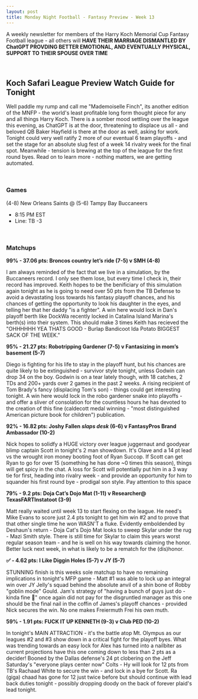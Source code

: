 ```yaml
---
layout: post
title: Monday Night Football - Fantasy Preview - Week 13
---
```


A weekly newsletter for members of the Harry Koch Memorial Cup Fantasy Football league - all others will **HAVE THEIR MARRIAGE DISMANTLED BY ChatGPT PROVDING BETTER EMOTIONAL, AND EVENTUALLY PHYSICAL, SUPPORT TO THEIR SPOUSE OVER TIME**

<br/>

## Koch Safari League Preview Watch Guide for Tonight

Well paddle my rump and call me "Mademoiselle Finch", its another edition of the MNFP - the world's least profitable long form thought piece for any and all things Harry Koch. There is a somber mood settling over the league this evening, as ChatGPT is at the door, threatening to displace us all - and beloved QB Baker Hayfield is there at the door as well, asking for work. Tonight could very well ratify 2 more of our eventual 6 team playoffs - and set the stage for an absolute slug fest of a week 14 rivalry week for the final spot. Meanwhile - tension is brewing at the top of the league for the first round byes. Read on to learn more - nothing matters, we are getting automated. 

<br/>

### Games
(4-8) New Orleans Saints @ (5-6) Tampy Bay Buccaneers
* 8:15 PM EST
* Line: TB -3

<br/>

### Matchups

**99% - 37.06 pts: Broncos country let’s ride (7-5) v SMH (4-8)**

I am always reminded of the fact that we live in a simulation, by the Buccaneers record. I only see them lose, but every time I check in, their record has improved. Keith hopes to be the benificiary of this simulation again tonight as he is going to need over 50 pts from the TB Defense to avoid a devastating loss towards his fantasy playoff chances, and his chances of getting the opportunity to look his daughter in the eyes, and telling her that her daddy "is a fighter". A win here would lock in Dan's playoff berth like DockWa recently locked in Catalina Island Marina's berth(s) into their system. This should make 3 times Keith has recieved the "OHHHHHH YEA THATS GOOD - Burlap Bandicoot Ida Potato BIGGEST SACK OF THE WEEK."

**95% - 21.27 pts: Robotripping Gardener (7-5) v Fantasizing in mom’s basement (5-7)**

Diego is fighting for his life to stay in the playoff hunt, but his chances are quite likely to be extinguished - survivor style tonight, unless Godwin can drop 34 on the boy. Godwin is on a tear lately though, with 18 catches, 2 TDs and 200+ yards over 2 games in the past 2 weeks. A rising recipient of Tom Brady's fancy (displacing Tom's son) - things could get interesting tonight. A win here would lock in the robo gardener snake into playoffs - and offer a sliver of consolation for the countless hours he has devoted to the creation of this fine (caldecott medal winning - "most distinguished American picture book for children") publication. 

**92% - 16.82 pts: Joshy Fallen *slaps desk* (6-6) v FantasyPros Brand Ambassador (10-2)**

Nick hopes to solidfy a HUGE victory over league juggernaut and goodyear blimp captain Scott in tonight's 2 man showdown. It's Olave and a 14 pt lead vs the wrought iron money booting foot of Ryan Succop. If Scott can get Ryan to go for over 15 (something he has done ~0 times this season), things will get spicy in the chat. A loss for Scott will potentially put him in a 3 way tie for first, heading into rivalry week - and provide an opportunity for him to squander his first round bye - prodigal son style. Pay attention to this space  

**79% - 9.2 pts: Doja Cat’s Dojo Mat (1-11) v Researcher@ TexasFARTInstatoot (3-9)**

Matt really waited until week 13 to start flexing on the league. He need's Mike Evans to score just 2.4 pts tonight to get him win #2 and to prove that that other single time he won WASN'T a fluke. Evidently emboldended by Deshaun's return - Doja Cat's Dojo Mat looks to sweep Skylar under the rug - Mazi Smith style. There is still time for Skylar to claim this years worst regular season team - and he is well on his way towards claiming the honor. Better luck next week, in what is likely to be a rematch for the (dis)honor.   

**✅ - 4.62 pts: I Like Diggin Holes (5-7) v JY (5-7)**

STUNNING finish is this weeks sole matchup to have no remaining implications in tonight's MFP game - Matt #1 was able to lock up an integral win over JY Jelly's squad behind the absolute anvil of a shin bone of Robby "goblin mode" Gould. Jam's strategy of "having a bunch of guys just do - kinda fine 🤷" once again did not pay for the disgruntled manager as this one should be the final nail in the coffin of James's playoff chances - provided Nick secures the win. No one makes Freiermuth Frei his own muth.    

**59% - 1.91 pts: FUCK IT UP KENNETH (9-3) v Club PED (10-2)**

In tonight's MAIN ATTRACTION - it's the battle atop Mt. Olympus as our leagues #2 and #3 show down in a critical fight for the playoff byes. What was trending towards an easy lock for Alex has turned into a nailbiter as current projections have this one coming down to less than 2 pts as a decider! Booned by the Dallas defense's 24 pt clobering on the Jeff Saturday's "everyone plays center now" Colts - Hy will look for 12 pts from TB's Rachaad White to secure the win - and lock in a bye for Scott. Ra (giga) chaad has gone for 12 just twice before but should continue with lead back duties tonight - possibly dropping doody on the back of forever plaid's lead tonight.

<br/>
